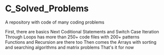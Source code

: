 # C_Solved_Problems

A repository with code of many coding problems

First, there are basics
Next Coditional Statements and Switch Case
Iteration Through Loops has more than 250+ code files with 200+ patterns
Functions and Recursion are there too
Then comes the Arrays with sorting and searching algorithms and matrix problems
That's it for now

